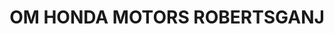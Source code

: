 ---
title: "OM HONDA MOTORS ROBERTSGANJ"
url: /robertsganj/om-honda-motors-robertsganj/
shop: Motorrad
---